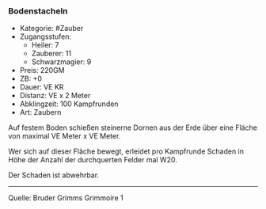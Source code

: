 ### Bodenstacheln

- Kategorie: #Zauber
- Zugangsstufen:
  - Heiler: 7
  - Zauberer: 11
  - Schwarzmagier: 9
- Preis: 220GM
- ZB: +0
- Dauer: VE KR
- Distanz: VE x 2 Meter
- Abklingzeit: 100 Kampfrunden
- Art: Zaubern

Auf festem Boden schießen steinerne Dornen aus der Erde über eine Fläche von maximal VE Meter x VE Meter.

Wer sich auf dieser Fläche bewegt, erleidet pro Kampfrunde Schaden in Höhe der Anzahl der durchquerten Felder mal W20.

Der Schaden ist abwehrbar.

---

Quelle: Bruder Grimms Grimmoire 1
